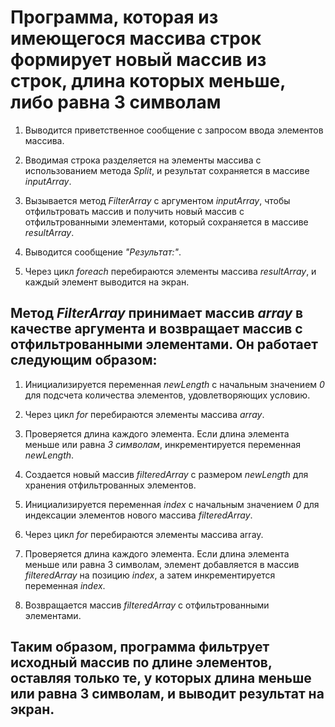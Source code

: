 # Программа, которая из имеющегося массива строк формирует новый массив из строк, длина которых меньше, либо равна 3 символам #

1. Выводится приветственное сообщение с запросом ввода элементов массива.

2. Вводимая строка разделяется на элементы массива с использованием метода *Split*, и результат сохраняется в массиве *inputArray*.

3. Вызывается метод *FilterArray* с аргументом *inputArray*, чтобы отфильтровать массив и получить новый массив с отфильтрованными элементами, который сохраняется в массиве *resultArray*.

4. Выводится сообщение *"Результат:"*.

5. Через цикл *foreach* перебираются элементы массива *resultArray*, и каждый элемент выводится на экран.

## Метод *FilterArray* принимает массив *array* в качестве аргумента и возвращает массив с отфильтрованными элементами. Он работает следующим образом: ##

1. Инициализируется переменная *newLength* с начальным значением *0* для подсчета количества элементов, удовлетворяющих условию.

2. Через цикл *for* перебираются элементы массива *array*.

3. Проверяется длина каждого элемента. Если длина элемента меньше или равна *3 символам*, инкрементируется переменная *newLength*.

4. Создается новый массив *filteredArray* с размером *newLength* для хранения отфильтрованных элементов.

5. Инициализируется переменная *index* с начальным значением *0* для индексации элементов нового массива *filteredArray*.

6. Через цикл *for* перебираются элементы массива array.

7. Проверяется длина каждого элемента. Если длина элемента меньше или равна 3 символам, элемент добавляется в массив *filteredArray* на позицию *index*, а затем инкрементируется переменная *index*.

8. Возвращается массив *filteredArray* с отфильтрованными элементами.

## Таким образом, программа фильтрует исходный массив по длине элементов, оставляя только те, у которых длина меньше или равна 3 символам, и выводит результат на экран. ##